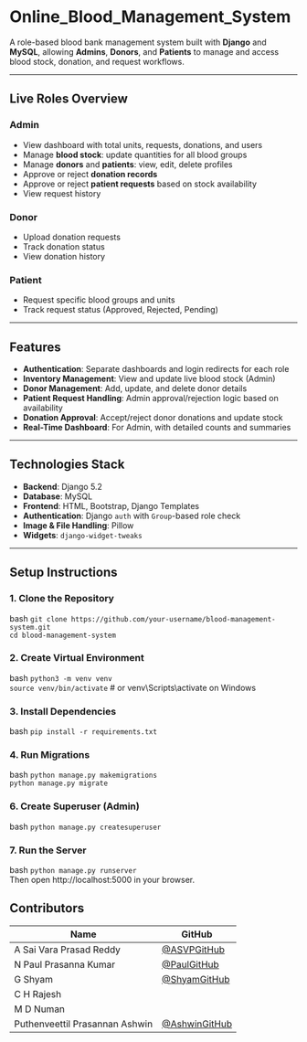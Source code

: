 # Online_Blood_Management_System



A role-based blood bank management system built with **Django** and **MySQL**, allowing **Admins**, **Donors**, and **Patients** to manage and access blood stock, donation, and request workflows.

---

##  Live Roles Overview

###  Admin
- View dashboard with total units, requests, donations, and users
- Manage **blood stock**: update quantities for all blood groups
- Manage **donors** and **patients**: view, edit, delete profiles
- Approve or reject **donation records**
- Approve or reject **patient requests** based on stock availability
- View request history

###  Donor
- Upload donation requests
- Track donation status
- View donation history

###  Patient
- Request specific blood groups and units
- Track request status (Approved, Rejected, Pending)

---

##  Features

-  **Authentication**: Separate dashboards and login redirects for each role
-  **Inventory Management**: View and update live blood stock (Admin)
-  **Donor Management**: Add, update, and delete donor details
-  **Patient Request Handling**: Admin approval/rejection logic based on availability
-  **Donation Approval**: Accept/reject donor donations and update stock
-  **Real-Time Dashboard**: For Admin, with detailed counts and summaries

---

##  Technologies Stack

- **Backend**: Django 5.2
- **Database**: MySQL
- **Frontend**: HTML, Bootstrap, Django Templates
- **Authentication**: Django `auth` with `Group`-based role check
- **Image & File Handling**: Pillow
- **Widgets**: `django-widget-tweaks`

---

##  Setup Instructions

### 1. Clone the Repository
bash
`git clone https://github.com/your-username/blood-management-system.git` <br>
`cd blood-management-system`

### 2. Create Virtual Environment
bash
`python3 -m venv venv` <br>
`source venv/bin/activate`   # or venv\Scripts\activate on Windows

### 3. Install Dependencies
bash
`pip install -r requirements.txt`

### 4. Run Migrations
bash
`python manage.py makemigrations` <br>
`python manage.py migrate` 
### 6. Create Superuser (Admin)
bash
`python manage.py createsuperuser`

### 7. Run the Server
bash
`python manage.py runserver` <br>
Then open http://localhost:5000 in your browser.



##  Contributors

| Name | GitHub |
|------|--------|
| A Sai Vara Prasad Reddy | [@ASVPGitHub](https://github.com/ASVPREDDY) | 
| N Paul Prasanna Kumar | [@PaulGitHub](https://github.com/Paul9441) |
| G Shyam | [@ShyamGitHub](https://github.com/gangolashyam) |
|C H Rajesh |
|M D Numan |
| Puthenveettil Prasannan Ashwin | [@AshwinGitHub](https://github.com/yourusername) |


